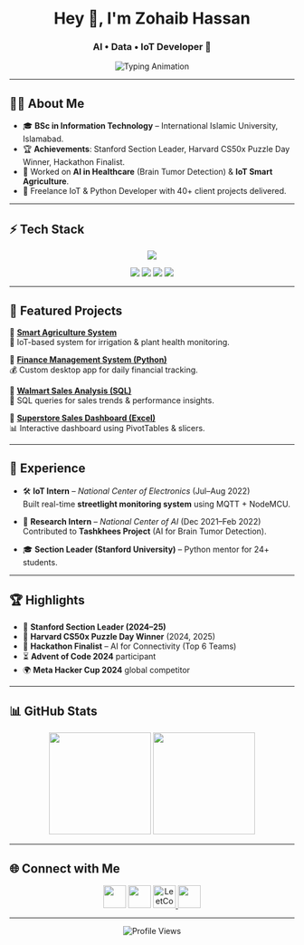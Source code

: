 <h1 align="center">Hey 👋, I'm Zohaib Hassan</h1>
<h3 align="center">AI • Data • IoT Developer 🚀</h3>

<p align="center">
  <img src="https://readme-typing-svg.herokuapp.com?size=22&color=36BCF7&center=true&vCenter=true&width=600&lines=AI+%7C+Data+Science+%7C+IoT;Python+Developer+%7C+Data+Analyst;Always+Building+Real-World+Projects" alt="Typing Animation" />
</p>

---

## 👨‍💻 About Me  
- 🎓 **BSc in Information Technology** – International Islamic University, Islamabad.  
- 🏆 **Achievements**: Stanford Section Leader, Harvard CS50x Puzzle Day Winner, Hackathon Finalist.  
- 🔬 Worked on **AI in Healthcare** (Brain Tumor Detection) & **IoT Smart Agriculture**.  
- 💼 Freelance IoT & Python Developer with 40+ client projects delivered.  

---

## ⚡ Tech Stack  

<p align="center">
  <img src="https://skillicons.dev/icons?i=python,cpp,mysql,html,css,arduino,raspberrypi,git,github,wordpress,powershell" />
</p>

<p align="center">
  <img src="https://img.shields.io/badge/Excel-217346?style=for-the-badge&logo=microsoft-excel&logoColor=white"/>
  <img src="https://img.shields.io/badge/PowerBI-F2C811?style=for-the-badge&logo=powerbi&logoColor=black"/>
  <img src="https://img.shields.io/badge/Tableau-E97627?style=for-the-badge&logo=tableau&logoColor=white"/>
  <img src="https://img.shields.io/badge/Cisco-1BA0D7?style=for-the-badge&logo=cisco&logoColor=white"/>
</p>

---

## 📌 Featured Projects  

🔗 [**Smart Agriculture System**](https://github.com/Zohaib666)  
🌱 IoT-based system for irrigation & plant health monitoring.  

🔗 [**Finance Management System (Python)**](https://github.com/Zohaib666/Finace-Mangement-System)  
💰 Custom desktop app for daily financial tracking.  

🔗 [**Walmart Sales Analysis (SQL)**](https://github.com/Zohaib666)  
🛒 SQL queries for sales trends & performance insights.  

🔗 [**Superstore Sales Dashboard (Excel)**](https://github.com/Zohaib666)  
📊 Interactive dashboard using PivotTables & slicers.  

---

## 💼 Experience  

- 🛠️ **IoT Intern** – *National Center of Electronics* (Jul–Aug 2022)  
  Built real-time **streetlight monitoring system** using MQTT + NodeMCU.  

- 🔬 **Research Intern** – *National Center of AI* (Dec 2021–Feb 2022)  
  Contributed to **Tashkhees Project** (AI for Brain Tumor Detection).  

- 🎓 **Section Leader (Stanford University)** – Python mentor for 24+ students.  

---

## 🏆 Highlights  

- 🥇 **Stanford Section Leader (2024–25)**  
- 🧩 **Harvard CS50x Puzzle Day Winner** (2024, 2025)  
- 🚀 **Hackathon Finalist** – AI for Connectivity (Top 6 Teams)  
- ⏳ **Advent of Code 2024** participant  
- 🌍 **Meta Hacker Cup 2024** global competitor  

---

## 📊 GitHub Stats  

<p align="center">
  <img src="https://github-readme-stats.vercel.app/api?username=Zohaib666&show_icons=true&theme=tokyonight" height="180em"/>
  <img src="https://github-readme-streak-stats.herokuapp.com/?user=Zohaib666&theme=tokyonight" height="180em"/>
</p>

---

## 🌐 Connect with Me  

<p align="center">
  <a href="mailto:zebihassan666@gmail.com"><img src="https://skillicons.dev/icons?i=gmail" height="40"></a>
  <a href="https://www.linkedin.com/in/zohaibhassan66/"><img src="https://skillicons.dev/icons?i=linkedin" height="40"></a>
  <a href="https://leetcode.com/u/Zohaib-09/">
    <img src="https://upload.wikimedia.org/wikipedia/commons/1/19/LeetCode_logo_black.png" height="40" alt="LeetCode"/>
  </a>
  <a href="https://github.com/Zohaib666"><img src="https://skillicons.dev/icons?i=github" height="40"></a>
</p>

---

<p align="center">
  <img src="https://komarev.com/ghpvc/?username=Zohaib666&label=Profile%20Views&color=0e75b6&style=flat" alt="Profile Views"/>
</p>
